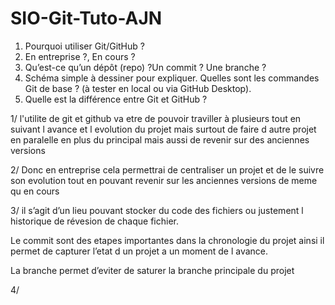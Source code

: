 # SIO-Git-Tuto-AJN
1. Pourquoi utiliser Git/GitHub ?
2. En entreprise ?, En cours ?
3. Qu’est-ce qu’un dépôt (repo) ?Un commit ? Une branche ? 
4. Schéma simple à dessiner pour expliquer. 
Quelles sont les commandes Git de base ? (à tester en local ou via GitHub Desktop).
6. Quelle est la différence entre Git et GitHub ?

1/ l'utilite de git et github va etre de pouvoir traviller à plusieurs tout en suivant l avance et l evolution du projet mais surtout de faire d autre projet en paralelle en plus du principal mais aussi de revenir sur des anciennes versions  

2/ Donc en entreprise cela permettrai de centraliser un projet et de le suivre son evolution tout en pouvant revenir sur les anciennes versions de meme qu en cours

3/ il s’agit d’un lieu pouvant stocker du code des fichiers ou justement l historique de révesion de chaque fichier.

Le commit sont des etapes importantes dans la chronologie du projet ainsi il permet de capturer l’etat d un projet a un moment de l avance.

La branche permet d’eviter de saturer la branche principale du projet 

4/ 
































